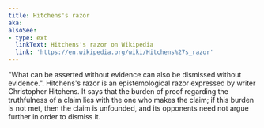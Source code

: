 ```yaml
---
title: Hitchens's razor
aka:
alsoSee:
- type: ext
  linkText: Hitchens's razor on Wikipedia
  link: 'https://en.wikipedia.org/wiki/Hitchens%27s_razor'
---
```

"What can be asserted without evidence can also be dismissed without evidence.". Hitchens's razor is an epistemological razor expressed by writer Christopher Hitchens. It says that the burden of proof regarding the truthfulness of a claim lies with the one who makes the claim; if this burden is not met, then the claim is unfounded, and its opponents need not argue further in order to dismiss it.

